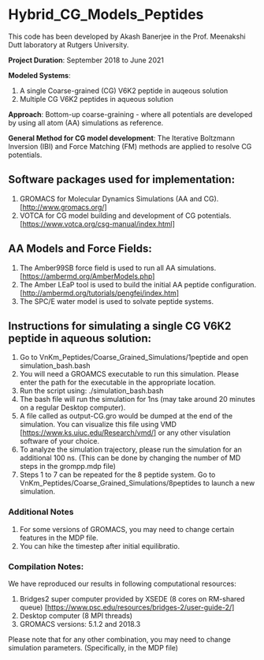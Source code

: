 # Hybrid_CG_Models_Peptides

This code has been developed by Akash Banerjee in the Prof. Meenakshi Dutt laboratory at Rutgers University. 

**Project Duration**: September 2018 to June 2021

**Modeled Systems**:
1. A single Coarse-grained (CG) V6K2 peptide in auqeous solution
2. Multiple CG V6K2 peptides in aqueous solution


**Approach**: Bottom-up coarse-graining - where all potentials are developed by using all atom (AA) simulations as reference. 

**General Method for CG model development**: The Iterative Boltzmann Inversion (IBI) and Force Matching (FM) methods are applied to resolve CG potentials. 

## Software packages used for implementation: 

1. GROMACS for Molecular Dynamics Simulations (AA and CG). [http://www.gromacs.org/]
2. VOTCA for CG model building and development of CG potentials. [https://www.votca.org/csg-manual/index.html]

## AA Models and Force Fields:

1. The Amber99SB force field is used to run all AA simulations. [https://ambermd.org/AmberModels.php]
2. The Amber LEaP tool is used to build the initial AA peptide configuration. [http://ambermd.org/tutorials/pengfei/index.htm]
3. The SPC/E water model is used to solvate peptide systems. 

## Instructions for simulating a single CG V6K2 peptide in aqueous solution: 

1. Go to VnKm_Peptides/Coarse_Grained_Simulations/1peptide and open simulation_bash.bash
2. You will need a GROAMCS executable to run this simulation. Please enter the path for the executable in the appropriate location.
4. Run the script using: ./simulation_bash.bash
5. The bash file will run the simulation for 1ns (may take around 20 minutes on a regular Desktop computer). 
6. A file called as output-CG.gro would be dumped at the end of the simulation. You can visualize this file using VMD [https://www.ks.uiuc.edu/Research/vmd/] or any other visulation software of your choice.
7. To analyze the simulation trajectory, please run the simulation for an additional 100 ns. (This can be done by changing the number of MD steps in the grompp.mdp file)
8. Steps 1 to 7 can be repeated for the 8 peptide system. Go to VnKm_Peptides/Coarse_Grained_Simulations/8peptides to launch a new simulation. 

### Additional Notes 

1. For some versions of GROMACS, you may need to change certain features in the MDP file. 
2. You can hike the timestep after initial equilibratio. 

### Compilation Notes: 

We have reproduced our results in following computational resources: 

1. Bridges2 super computer provided by XSEDE (8 cores on RM-shared queue) [https://www.psc.edu/resources/bridges-2/user-guide-2/]
2. Desktop computer (8 MPI threads)
3. GROMACS versions: 5.1.2 and 2018.3 

Please note that for any other combination, you may need to change simulation parameters. (Specifically, in the MDP file)
